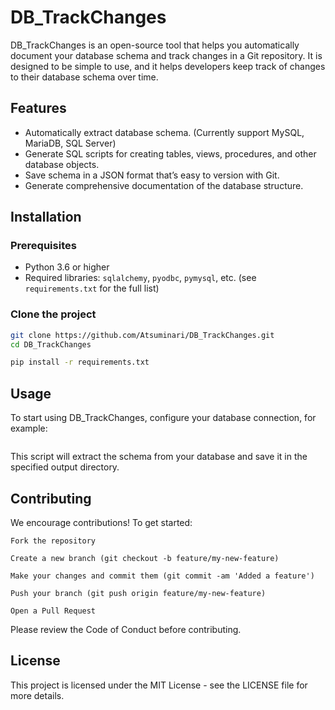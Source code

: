 # DB_TrackChanges

DB_TrackChanges is an open-source tool that helps you automatically document your database schema and track changes in a Git repository. It is designed to be simple to use, and it helps developers keep track of changes to their database schema over time.

## Features
- Automatically extract database schema. (Currently support MySQL, MariaDB, SQL Server)
- Generate SQL scripts for creating tables, views, procedures, and other database objects.
- Save schema in a JSON format that’s easy to version with Git.
- Generate comprehensive documentation of the database structure.

## Installation

### Prerequisites
- Python 3.6 or higher
- Required libraries: `sqlalchemy`, `pyodbc`, `pymysql`, etc. (see `requirements.txt` for the full list)

### Clone the project

```bash
git clone https://github.com/Atsuminari/DB_TrackChanges.git
cd DB_TrackChanges

pip install -r requirements.txt
```

## Usage

To start using DB_TrackChanges, configure your database connection, for example:

```python

```

This script will extract the schema from your database and save it in the specified output directory.

## Contributing

We encourage contributions! To get started:

    Fork the repository

    Create a new branch (git checkout -b feature/my-new-feature)

    Make your changes and commit them (git commit -am 'Added a feature')

    Push your branch (git push origin feature/my-new-feature)

    Open a Pull Request

Please review the Code of Conduct before contributing.

## License
This project is licensed under the MIT License - see the LICENSE file for more details.
